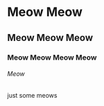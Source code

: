 # Meow Meow 
## Meow Meow Meow
### Meow Meow Meow Meow
###### Meow

















just some meows 






